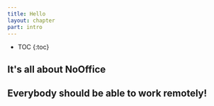 ```yaml
---
title: Hello
layout: chapter
part: intro
---
```


* TOC
{:toc}

## It's all about NoOffice

## Everybody should be able to work remotely!
